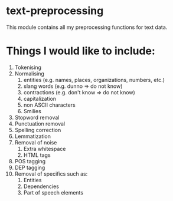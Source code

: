 # text-preprocessing
This module contains all my preprocessing functions for text data. 

# Things I would like to include:
1. Tokenising
2. Normalising
    1. entities (e.g. names, places, organizations, numbers, etc.)
    2. slang words (e.g. dunno => do not know)
    3. contractions (e.g. don't know => do not know)
    4. capitalization
    5. non ASCII characters
    6. Smilies
3. Stopword removal
4. Punctuation removal
5. Spelling correction
6. Lemmatization
7. Removal of noise
    1. Extra whitespace
    2. HTML tags
8. POS tagging
9. DEP tagging
10. Removal of specifics such as:
    1. Entities
    2. Dependencies
    3. Part of speech elements
